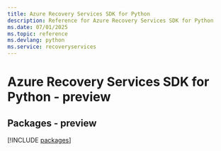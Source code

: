 ```yaml
---
title: Azure Recovery Services SDK for Python
description: Reference for Azure Recovery Services SDK for Python
ms.date: 07/01/2025
ms.topic: reference
ms.devlang: python
ms.service: recoveryservices
---
```

# Azure Recovery Services SDK for Python - preview
## Packages - preview
[!INCLUDE [packages](recovery-services-index.md)]
